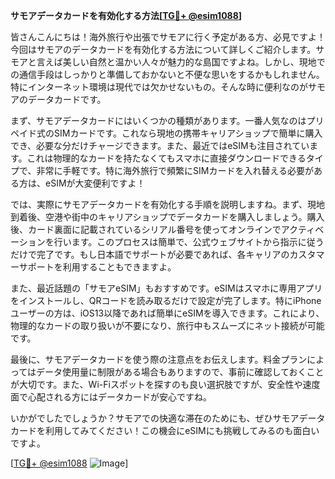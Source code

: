 **サモアデータカードを有効化する方法[[TG💪+ @esim1088](https://t.me/s/esim1088)]**

皆さんこんにちは！海外旅行や出張でサモアに行く予定がある方、必見ですよ！今回はサモアのデータカードを有効化する方法について詳しくご紹介します。サモアと言えば美しい自然と温かい人々が魅力的な島国ですよね。しかし、現地での通信手段はしっかりと準備しておかないと不便な思いをするかもしれません。特にインターネット環境は現代では欠かせないもの。そんな時に便利なのがサモアのデータカードです。

まず、サモアデータカードにはいくつかの種類があります。一番人気なのはプリペイド式のSIMカードです。これなら現地の携帯キャリアショップで簡単に購入でき、必要な分だけチャージできます。また、最近ではeSIMも注目されています。これは物理的なカードを持たなくてもスマホに直接ダウンロードできるタイプで、非常に手軽です。特に海外旅行で頻繁にSIMカードを入れ替える必要がある方は、eSIMが大変便利ですよ！

では、実際にサモアデータカードを有効化する手順を説明しますね。まず、現地到着後、空港や街中のキャリアショップでデータカードを購入しましょう。購入後、カード裏面に記載されているシリアル番号を使ってオンラインでアクティベーションを行います。このプロセスは簡単で、公式ウェブサイトから指示に従うだけで完了です。もし日本語でサポートが必要であれば、各キャリアのカスタマーサポートを利用することもできますよ。

また、最近話題の「サモアeSIM」もおすすめです。eSIMはスマホに専用アプリをインストールし、QRコードを読み取るだけで設定が完了します。特にiPhoneユーザーの方は、iOS13以降であれば簡単にeSIMを導入できます。これにより、物理的なカードの取り扱いが不要になり、旅行中もスムーズにネット接続が可能です。

最後に、サモアデータカードを使う際の注意点をお伝えします。料金プランによってはデータ使用量に制限がある場合もありますので、事前に確認しておくことが大切です。また、Wi-Fiスポットを探すのも良い選択肢ですが、安全性や速度面で心配される方にはデータカードが安心ですね。

いかがでしたでしょうか？サモアでの快適な滞在のためにも、ぜひサモアデータカードを利用してみてください！この機会にeSIMにも挑戦してみるのも面白いですよ。

[[TG💪+ @esim1088](https://t.me/s/esim1088) ![Image](https://i.postimg.cc/Y0z9fWf4/image.png)]